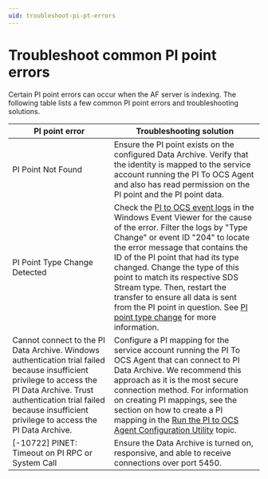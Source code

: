 ```yaml
---
uid: troubleshoot-pi-pt-errors
---
```


# **Troubleshoot common PI point errors**

Certain PI point errors can occur when the AF server is indexing. The following table lists a few common PI point errors and troubleshooting solutions.

| PI point error                                               | Troubleshooting solution                                     |
| ------------------------------------------------------------ | ------------------------------------------------------------ |
| PI Point Not Found | Ensure the PI point exists on the configured Data Archive. Verify that the identity is mapped to the service account running the PI To OCS Agent and also has read permission on the PI point and the PI point data. |
| PI Point Type Change Detected | Check the [PI to OCS event logs](xref:view-logs) in the Windows Event Viewer for the cause of the error. Filter the logs by "Type Change" or event ID "204" to locate the error message that contains the ID of the PI point that had its type changed. Change the type of this point to match its respective SDS Stream type. Then, restart the transfer to ensure all data is sent from the PI point in question. See [PI point type change](xref:pi-point-change) for more information. |  
| Cannot connect to the PI Data Archive. Windows authentication trial failed because insufficient privilege to access the PI Data Archive. Trust authentication trial failed because insufficient privilege to access the PI Data Archive. | Configure a PI mapping for the service account running the PI To OCS Agent that can connect to PI Data Archive. We recommend this approach as it is the most secure connection method. For information on creating PI mappings, see the section on how to create a PI mapping in the [Run the PI to OCS Agent Configuration Utility](xref:pi-to-ocs-utility) topic. |
| [-10722] PINET: Timeout on PI RPC or System Call | Ensure the Data Archive is turned on, responsive, and able to receive connections over port 5450. |
